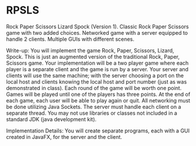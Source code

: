 # RPSLS
Rock Paper Scissors Lizard Spock (Version 1). Classic Rock Paper Scissors game with two added choices. Networked game with a server equipped to handle 2 clients. Multiple GUIs with different scenes.

Write-up:
You will implement the game Rock, Paper, Scissors, Lizard, Spock. This is just an
augmented version of the traditional Rock, Paper, Scissors game. Your implementation
will be a two player game where each player is a separate client and the game is run by
a server. Your server and clients will use the same machine; with the server choosing a
port on the local host and clients knowing the local host and port number (just as was
demonstrated in class). Each round of the game will be worth one point. Games will be
played until one of the players has three points. At the end of each game, each user will
be able to play again or quit.
All networking must be done utilizing Java Sockets. The server must handle each client
on a separate thread. You may not use libraries or classes not included in a standard
JDK (java development kit).

Implementation Details:
You will create separate programs, each with a GUI created in JavaFX, for the server
and the client. 
